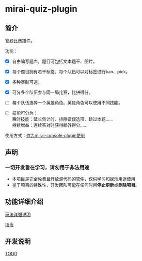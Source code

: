 # mirai-quiz-plugin

## 简介

答题比赛插件。

功能：

- [x] 自由编写题库。题目可包括文本题干、图片。
- [x] 每个题目拥有若干标签。每个队伍可以对标签进行ban、pick。
- [x] 多种赛制可选。
- [x] 可分多个队伍参与同一局比赛，比拼得分。
- [ ] 每个队伍选择一个英雄角色。英雄角色可以使用不同技能。
- [ ] 技能可分为：  
  瞬时技能：延长倒计时、排除错误选项、跳过本题……  
  持续增益：连续答对时获得额外得分……  


使用方式：[作为mirai-console-plugin使用](docs/作为mirai-console-plugin使用.md)


## 声明

### 一切开发旨在学习，请勿用于非法用途

- 本项目是完全免费且开放源代码的软件，仅供学习和娱乐用途使用
- 鉴于项目的特殊性，开发团队可能在任何时间**停止更新**或**删除项目**。

## 功能详细介绍

[玩法详细说明](docs/一站到底详细说明.md)

[指令](docs/指令.md)

## 开发说明

[TODO](docs/开发说明.md)


